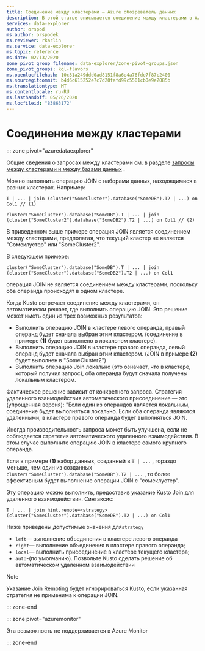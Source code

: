 ```yaml
---
title: Соединение между кластерами — Azure обозреватель данных
description: В этой статье описывается соединение между кластерами в Azure обозреватель данных.
services: data-explorer
author: orspod
ms.author: orspodek
ms.reviewer: rkarlin
ms.service: data-explorer
ms.topic: reference
ms.date: 02/13/2020
zone_pivot_group_filename: data-explorer/zone-pivot-groups.json
zone_pivot_groups: kql-flavors
ms.openlocfilehash: 10c31a249ddd0ad8151f8a6e4a76fde7f87c2400
ms.sourcegitcommit: b4d6c615252e7c7d20fafd99c5501cb0e9e2085b
ms.translationtype: MT
ms.contentlocale: ru-RU
ms.lasthandoff: 05/26/2020
ms.locfileid: "83863172"
---
```

# <a name="cross-cluster-join"></a>Соединение между кластерами

::: zone pivot="azuredataexplorer"

Общие сведения о запросах между кластерами см. в разделе [запросы между кластерами и между базами данных](cross-cluster-or-database-queries.md) .

Можно выполнить операцию JOIN с наборами данных, находящимися в разных кластерах. Например:

```kusto
T | ... | join (cluster("SomeCluster").database("SomeDB").T2 | ...) on Col1 // (1)

cluster("SomeCluster").database("SomeDB").T | ... | join (cluster("SomeCluster2").database("SomeDB2").T2 | ...) on Col1 // (2)
```

В приведенном выше примере операция JOIN является соединением между кластерами, предполагая, что текущий кластер не является "Сомеклустер" или "SomeCluster2".

В следующем примере:

```kusto
cluster("SomeCluster").database("SomeDB").T | ... | join (cluster("SomeCluster").database("SomeDB2").T2 | ...) on Col1 
```

операция JOIN не является соединением между кластерами, поскольку оба операнда происходят в одном кластере.

Когда Kusto встречает соединение между кластерами, он автоматически решает, где выполнить операцию JOIN. Это решение может иметь один из трех возможных результатов:

* Выполнить операцию JOIN в кластере левого операнда, правый операнд будет сначала выбран этим кластером. (соединение в примере **(1)** будет выполнено в локальном кластере).
* Выполнить операцию JOIN в кластере правого операнда, левый операнд будет сначала выбран этим кластером. (JOIN в примере **(2)** будет выполнен в "SomeCluster2")
* Выполнить операцию Join локально (это означает, что в кластере, который получил запрос), оба операнда будут сначала получены локальным кластером.

Фактическое решение зависит от конкретного запроса. Стратегия удаленного взаимодействия автоматического присоединение — это (упрощенная версия): "Если один из операндов является локальным, соединение будет выполняться локально. Если оба операнда являются удаленными, в кластере правого операнда будет выполняться JOIN.

Иногда производительность запроса может быть улучшена, если не соблюдается стратегия автоматического удаленного взаимодействия. В этом случае выполните операцию JOIN в кластере самого крупного операнда.

Если в примере **(1)** набор данных, созданный в `T | ...` , гораздо меньше, чем один из созданных `cluster("SomeCluster").database("SomeDB").T2 | ...` , то более эффективным будет выполнение операции JOIN с "сомеклустер".

Эту операцию можно выполнить, предоставив указание Kusto Join для удаленного взаимодействия. Синтаксис:

```kusto
T | ... | join hint.remote=<strategy> (cluster("SomeCluster").database("SomeDB").T2 | ...) on Col1
```

Ниже приведены допустимые значения для`strategy`
* `left`— выполнение объединения в кластере левого операнда 
* `right`— выполнение объединения в кластере правого операнда;
* `local`— выполнить присоединение в кластере текущего кластера;
* `auto`-(по умолчанию). Позвольте Kusto сделать решение об автоматическом удаленном взаимодействии

> [!Note]
> Указание Join Remoting будет игнорироваться Kusto, если указанная стратегия не применима к операции JOIN.

::: zone-end

::: zone pivot="azuremonitor"

Эта возможность не поддерживается в Azure Monitor

::: zone-end
